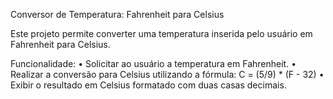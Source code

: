 Conversor de Temperatura: Fahrenheit para Celsius

Este projeto permite converter uma temperatura inserida pelo usuário em Fahrenheit para Celsius.

Funcionalidade:
	•	Solicitar ao usuário a temperatura em Fahrenheit.
	•	Realizar a conversão para Celsius utilizando a fórmula:
  C = (5/9) * (F - 32)
	•	Exibir o resultado em Celsius formatado com duas casas decimais.
